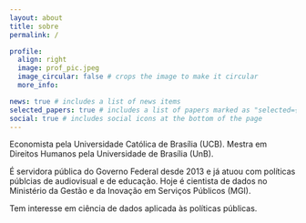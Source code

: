 ```yaml
---
layout: about
title: sobre
permalink: /

profile:
  align: right
  image: prof_pic.jpeg
  image_circular: false # crops the image to make it circular
  more_info: 

news: true # includes a list of news items
selected_papers: true # includes a list of papers marked as "selected={true}"
social: true # includes social icons at the bottom of the page
---
```


Economista pela Universidade Católica de Brasília (UCB). Mestra em Direitos Humanos pela Universidade de Brasília (UnB). 

É servidora pública do Governo Federal desde 2013 e já atuou com políticas públcias de audiovisual e de educação. Hoje é cientista de dados no Ministério da Gestão e da Inovação em Serviços Públicos (MGI).

Tem interesse em ciência de dados aplicada às políticas públicas.
